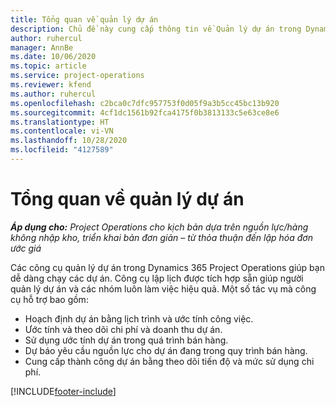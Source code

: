 ```yaml
---
title: Tổng quan về quản lý dự án
description: Chủ đề này cung cấp thông tin về Quản lý dự án trong Dynamics 365 Project Operations.
author: ruhercul
manager: AnnBe
ms.date: 10/06/2020
ms.topic: article
ms.service: project-operations
ms.reviewer: kfend
ms.author: ruhercul
ms.openlocfilehash: c2bca0c7dfc957753f0d05f9a3b5cc45bc13b920
ms.sourcegitcommit: 4cf1dc1561b92fca4175f0b3813133c5e63ce8e6
ms.translationtype: HT
ms.contentlocale: vi-VN
ms.lasthandoff: 10/28/2020
ms.locfileid: "4127589"
---
```

# <a name="project-management-overview"></a>Tổng quan về quản lý dự án

_**Áp dụng cho:** Project Operations cho kịch bản dựa trên nguồn lực/hàng không nhập kho, triển khai bản đơn giản – từ thỏa thuận đến lập hóa đơn ước giá_

Các công cụ quản lý dự án trong Dynamics 365 Project Operations giúp bạn dễ dàng chạy các dự án. Công cụ lập lịch được tích hợp sẵn giúp người quản lý dự án và các nhóm luôn làm việc hiệu quả. Một số tác vụ mà công cụ hỗ trợ bao gồm:

- Hoạch định dự án bằng lịch trình và ước tính công việc.
- Ước tính và theo dõi chi phí và doanh thu dự án.
- Sử dụng ước tính dự án trong quá trình bán hàng.
- Dự báo yêu cầu nguồn lực cho dự án đang trong quy trình bán hàng.
- Cung cấp thành công dự án bằng theo dõi tiến độ và mức sử dụng chi phí.


[!INCLUDE[footer-include](../includes/footer-banner.md)]